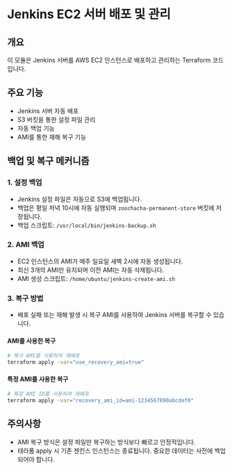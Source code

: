 # Jenkins EC2 서버 배포 및 관리

## 개요
이 모듈은 Jenkins 서버를 AWS EC2 인스턴스로 배포하고 관리하는 Terraform 코드입니다.

## 주요 기능
- Jenkins 서버 자동 배포
- S3 버킷을 통한 설정 파일 관리
- 자동 백업 기능
- AMI를 통한 재해 복구 기능

## 백업 및 복구 메커니즘

### 1. 설정 백업
- Jenkins 설정 파일은 자동으로 S3에 백업됩니다.
- 백업은 평일 저녁 10시에 자동 실행되며 `zoochacha-permanent-store` 버킷에 저장됩니다.
- 백업 스크립트: `/usr/local/bin/jenkins-backup.sh`

### 2. AMI 백업
- EC2 인스턴스의 AMI가 매주 일요일 새벽 2시에 자동 생성됩니다.
- 최신 3개의 AMI만 유지되며 이전 AMI는 자동 삭제됩니다.
- AMI 생성 스크립트: `/home/ubuntu/jenkins-create-ami.sh`

### 3. 복구 방법
- 배포 실패 또는 재해 발생 시 복구 AMI를 사용하여 Jenkins 서버를 복구할 수 있습니다.

#### AMI를 사용한 복구
```bash
# 복구 AMI를 사용하여 재배포
terraform apply -var="use_recovery_ami=true"
```

#### 특정 AMI를 사용한 복구
```bash
# 특정 AMI ID를 사용하여 재배포
terraform apply -var="recovery_ami_id=ami-1234567890abcdef0"
```

## 주의사항
- AMI 복구 방식은 설정 파일만 복구하는 방식보다 빠르고 안정적입니다.
- 테라폼 apply 시 기존 젠킨스 인스턴스는 종료됩니다. 중요한 데이터는 사전에 백업되어야 합니다. 
